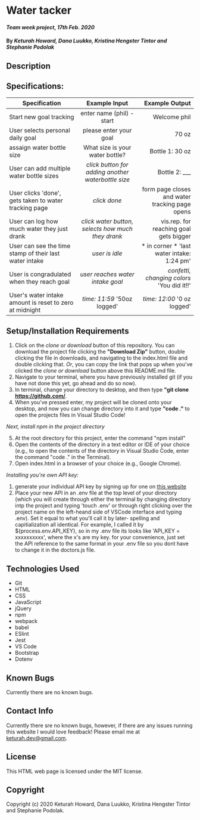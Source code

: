 # Water tacker 

#### _Team week project_, _17th Feb. 2020_

#### By _**Keturah Howard, Dana Luukko, Kristina Hengster Tintor and Stephanie Podolak**_

## Description



## Specifications:


| Specification | Example Input | Example Output |
| ------------- |:-------------:| -------------------:|
| Start new goal tracking | enter name (phil) - start | Welcome phil |
| User selects personal daily goal | please enter your goal | 70 oz |
| assaign water bottle size | What size is your water bottle? | Bottle 1: 30 oz |
| User can add multiple water bottle sizes | *click button for adding another waterbottle size* | Bottle 2: ___  |
| User clicks 'done', gets taken to water tracking page | *click done* | form page closes and water tracking page opens |
| User can log how much water they just drank | *click water button, selects how much they drank* | vis.rep. for reaching goal gets bigger |
| User can see the time stamp of their last water intake | *user is idle* | * in corner * 'last water intake: 1:24 pm'|
| User is congradulated when they reach goal | *user reaches water intake goal* | *confetti, changing colors* 'You did it!!'|
| User's water intake amount is reset to zero at midnight | *time: 11:59* '50oz logged' | *time: 12:00* '0 oz logged'|






## Setup/Installation Requirements

  1. Click on the *clone or download* button of this repository. You can download the project file clicking the **"Download Zip"** button, double clicking the file in downloads, and navigating to the index.html file and double clicking that. *Or*, you can copy the link that pops up when you've clicked the *clone or download* button above this README.md file.
  2. Navigate to your terminal, where you have previously installed git (if you have not done this yet, go ahead and do so now).
  3. In terminal, change your directory to desktop, and then type **"git clone https://github.com/**.
  4. When you've pressed enter, my project will be cloned onto your desktop, and now you can change directory into it and type **"code ."** to open the projects files in Visual Studio Code!

_Next, install npm in the project directory_

5. At the root directory for this project, enter the command "npm install"
6. Open the contents of the directory in a text editor or IDE of your choice (e.g., to open the contents of the directory in Visual Studio Code, enter the command "code ." in the Terminal).
7. Open index.html in a browser of your choice (e.g., Google Chrome).

_Installing you're own API key:_
1. generate your individual API key by signing up for one on [this website](https://developer.betterdoctor.com/)
2. Place your new API in an .env file at the top level of your directory (which you will create through either the terminal by changing directory intp the project and typing 'touch .env' or through right clicking over the project name on the left-heand side of VSCode interface and typing .env). Set it equal to what you'll call it by later- spelling and capitialization all identical. For example, I called it by ${process.env.API\_KEY}, so in my .env file its looks like 'API_KEY = xxxxxxxxxx', where the x's are my key. for your convenience, just set the API reference to the same format in your .env file so you dont have to change it in the doctors.js file.

## Technologies Used

* Git
* HTML
* CSS
* JavaScript
* jQuery
* npm
* webpack
* babel
* ESlint
* Jest
* VS Code
* Bootstrap
* Dotenv


## Known Bugs
Currently there are no known bugs. 

## Contact Info 
Currently there sre no known bugs, however, if there are any issues running this website I would love feedback! Please email me at keturah.dev@gmail.com.

## License

This HTML web page is licensed under the MIT license.

## Copyright

Copyright (c) 2020 Keturah Howard, Dana Luukko, Kristina Hengster Tintor and Stephanie Podolak.